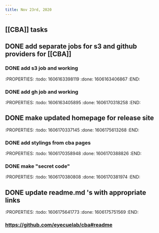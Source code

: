 ```yaml
---
title: Nov 23rd, 2020
---
```


## [[CBA]] tasks
## DONE add separate jobs for s3 and github providers for [[CBA]]
### DONE add s3 job and working
:PROPERTIES:
:todo: 1606163398119
:done: 1606163406867
:END:
### DONE add gh job and working
:PROPERTIES:
:todo: 1606163405895
:done: 1606170318258
:END:
## DONE make updated homepage for  release site
:PROPERTIES:
:todo: 1606170337145
:done: 1606175613268
:END:
### DONE add stylings from cba pages
:PROPERTIES:
:todo: 1606170358948
:done: 1606170388826
:END:
### DONE make "secret code"
:PROPERTIES:
:todo: 1606170380808
:done: 1606170381974
:END:
## DONE update readme.md 's with appropriate links
:PROPERTIES:
:todo: 1606175641773
:done: 1606175751569
:END:
### https://github.com/eyecuelab/cba#readme
